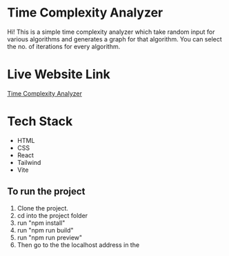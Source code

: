 # Time Complexity Analyzer

Hi!
This is a simple time complexity analyzer which take random input for various algorithms and generates a graph for that algorithm.
You can select the no. of iterations for every algorithm.

# Live Website Link
[Time Complexity Analyzer](https://timecomplexity.netlify.app/)

# Tech Stack

 - HTML
 - CSS
 - React
 - Tailwind
 - Vite

## To run the project

 1. Clone the project.
 2. cd into the project folder
 3. run "npm install"
 4. run "npm run build"
 5. run "npm run preview"
 6. Then go to the the localhost address in the 


